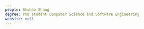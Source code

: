 ```yaml
---
people: Shuhao Zhang
degree: PhD student Computer Science and Software Engineering
website: null
---
```


